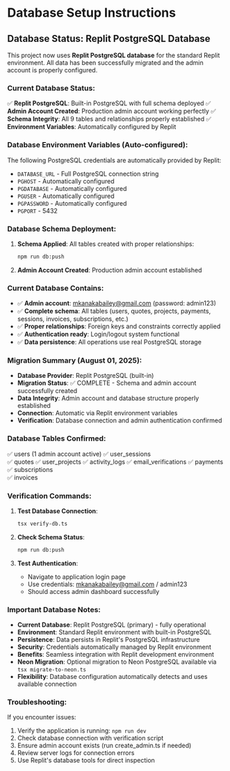 # Database Setup Instructions

## Database Status: Replit PostgreSQL Database

This project now uses **Replit PostgreSQL database** for the standard Replit environment. All data has been successfully migrated and the admin account is properly configured.

### Current Database Status:

✅ **Replit PostgreSQL**: Built-in PostgreSQL with full schema deployed
✅ **Admin Account Created**: Production admin account working perfectly
✅ **Schema Integrity**: All 9 tables and relationships properly established
✅ **Environment Variables**: Automatically configured by Replit

### Database Environment Variables (Auto-configured):

The following PostgreSQL credentials are automatically provided by Replit:
- `DATABASE_URL` - Full PostgreSQL connection string
- `PGHOST` - Automatically configured
- `PGDATABASE` - Automatically configured
- `PGUSER` - Automatically configured
- `PGPASSWORD` - Automatically configured
- `PGPORT` - 5432

### Database Schema Deployment:

1. **Schema Applied**: All tables created with proper relationships:
   ```bash
   npm run db:push
   ```

2. **Admin Account Created**: Production admin account established

### Current Database Contains:
- ✅ **Admin account**: mkanakabailey@gmail.com (password: admin123)
- ✅ **Complete schema**: All tables (users, quotes, projects, payments, sessions, invoices, subscriptions, etc.)
- ✅ **Proper relationships**: Foreign keys and constraints correctly applied
- ✅ **Authentication ready**: Login/logout system functional
- ✅ **Data persistence**: All operations use real PostgreSQL storage

### Migration Summary (August 01, 2025):
- **Database Provider**: Replit PostgreSQL (built-in)
- **Migration Status**: ✅ COMPLETE - Schema and admin account successfully created
- **Data Integrity**: Admin account and database structure properly established
- **Connection**: Automatic via Replit environment variables
- **Verification**: Database connection and admin authentication confirmed

### Database Tables Confirmed:
✅ users (1 admin account active)
✅ user_sessions  
✅ quotes
✅ user_projects
✅ activity_logs
✅ email_verifications
✅ payments
✅ subscriptions  
✅ invoices

### Verification Commands:

1. **Test Database Connection**:
   ```bash
   tsx verify-db.ts
   ```

2. **Check Schema Status**:
   ```bash
   npm run db:push
   ```

3. **Test Authentication**:
   - Navigate to application login page
   - Use credentials: mkanakabailey@gmail.com / admin123
   - Should access admin dashboard successfully

### Important Database Notes:
- **Current Database**: Replit PostgreSQL (primary) - fully operational
- **Environment**: Standard Replit environment with built-in PostgreSQL
- **Persistence**: Data persists in Replit's PostgreSQL infrastructure
- **Security**: Credentials automatically managed by Replit environment
- **Benefits**: Seamless integration with Replit development environment
- **Neon Migration**: Optional migration to Neon PostgreSQL available via `tsx migrate-to-neon.ts`
- **Flexibility**: Database configuration automatically detects and uses available connection

### Troubleshooting:
If you encounter issues:
1. Verify the application is running: `npm run dev`
2. Check database connection with verification script
3. Ensure admin account exists (run create_admin.ts if needed)
4. Review server logs for connection errors
5. Use Replit's database tools for direct inspection